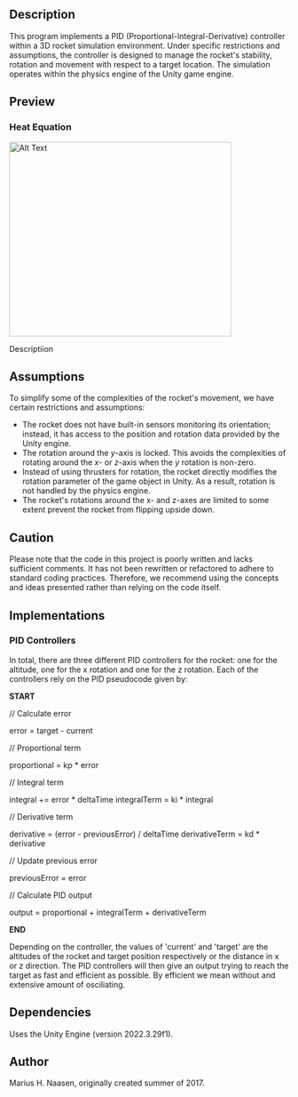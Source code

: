 ## Description

This program implements a PID (Proportional-Integral-Derivative) controller within a 3D rocket simulation environment. Under specific restrictions and assumptions, the controller is designed to manage the rocket's stability, rotation and movement with respect to a target location. The simulation operates within the physics engine of the Unity game engine.

## Preview

### Heat Equation
<img src="assets/preview-heat.gif" alt="Alt Text" width="400" height="350" />

Descriptiion

## Assumptions

To simplify some of the complexities of the rocket's movement, we have certain restrictions and assumptions:
* The rocket does not have built-in sensors monitoring its orientation; instead, it has access to the position and rotation data provided by the Unity engine.
* The rotation around the $y$-axis is locked. This avoids the complexities of rotating around the $x$- or $z$-axis when the $y$ rotation is non-zero.
* Instead of using thrusters for rotation, the rocket directly modifies the rotation parameter of the game object in Unity. As a result, rotation is not handled by the physics engine.
* The rocket's rotations around the x- and z-axes are limited to some extent prevent the rocket from flipping upside down.

## Caution

Please note that the code in this project is poorly written and lacks sufficient comments. It has not been rewritten or refactored to adhere to standard coding practices. Therefore, we recommend using the concepts and ideas presented rather than relying on the code itself.

## Implementations

### PID Controllers

In total, there are three different PID controllers for the rocket: one for the altitude, one for the x rotation and one for the z rotation. Each of the controllers rely on the PID pseudocode given by:

$\textbf{START}$

  // Calculate error
  
  error = target - current
  
  // Proportional term
  
  proportional = kp * error
  
  // Integral term
  
  integral += error * deltaTime
  integralTerm = ki * integral
  
  // Derivative term
  
  derivative = (error - previousError) / deltaTime
  derivativeTerm = kd * derivative
  
  // Update previous error
  
  previousError = error
  
  // Calculate PID output
  
  output = proportional + integralTerm + derivativeTerm

$\textbf{END}$

Depending on the controller, the values of 'current' and 'target' are the altitudes of the rocket and target position respectively or the distance in x or z direction. The PID controllers will then give an output trying to reach the target as fast and efficient as possible. By efficient we mean without and extensive amount of osciliating.

## Dependencies

Uses the Unity Engine (version 2022.3.29f1).

## Author
Marius H. Naasen, originally created summer of 2017.
